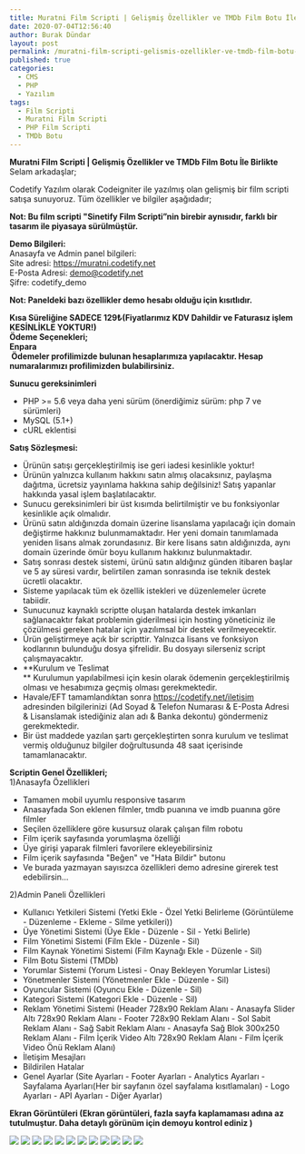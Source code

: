 ```yaml
---
title: Muratni Film Scripti | Gelişmiş Özellikler ve TMDb Film Botu İle Birlikte
date: 2020-07-04T12:56:40
author: Burak Dündar
layout: post
permalink: /muratni-film-scripti-gelismis-ozellikler-ve-tmdb-film-botu-ile-birlikte/
published: true
categories:
  - CMS
  - PHP
  - Yazılım
tags:
  - Film Scripti
  - Muratni Film Scripti
  - PHP Film Scripti
  - TMDb Botu
---
```

<strong>Muratni Film Scripti | Gelişmiş Özellikler ve TMDb Film Botu İle Birlikte</strong>
Selam arkadaşlar;  

Codetify Yazılım olarak Codeigniter ile yazılmış olan gelişmiş bir film scripti satışa sunuyoruz. Tüm özellikler ve bilgiler aşağıdadır;

**Not: Bu film scripti "Sinetify Film Scripti&#8221;nin birebir aynısıdır, farklı bir tasarım ile piyasaya sürülmüştür.**

**Demo Bilgileri:**  
Anasayfa ve Admin panel bilgileri:  
Site adresi: <a href="https://muratni.codetify.net/" target="_blank">https://muratni.codetify.net</a>  
E-Posta Adresi: <demo@codetify.net>  
Şifre: codetify_demo

**Not: Paneldeki bazı özellikler demo hesabı olduğu için kısıtlıdır.**

<strong>Kısa Süreliğine SADECE 129₺(Fiyatlarımız KDV Dahildir ve Faturasız işlem KESİNLİKLE YOKTUR!)</strong><br /><strong>Ödeme Seçenekleri;</strong><br /><strong>Enpara</strong><br /><strong>&nbsp;Ödemeler profilimizde bulunan hesaplarımıza yapılacaktır. Hesap numaralarımızı profilimizden bulabilirsiniz.</strong>

**Sunucu gereksinimleri**

* PHP >= 5.6 veya daha yeni sürüm (önerdiğimiz sürüm: php 7 ve sürümleri)
* MySQL (5.1+)
* cURL eklentisi

**Satış Sözleşmesi:**

* Ürünün satışı gerçekleştirilmiş ise geri iadesi kesinlikle yoktur!
* Ürünün yalnızca kullanım hakkını satın almış olacaksınız, paylaşma dağıtma, ücretsiz yayınlama hakkına sahip değilsiniz! Satış yapanlar hakkında yasal işlem başlatılacaktır.
* Sunucu gereksinimleri bir üst kısımda belirtilmiştir ve bu fonksiyonlar kesinlikle açık olmalıdır.
* Ürünü satın aldığınızda domain üzerine lisanslama yapılacağı için domain değiştirme hakkınız bulunmamaktadır. Her yeni domain tanımlamada yeniden lisans almak zorundasınız. Bir kere lisans satın aldığınızda, aynı domain üzerinde ömür boyu kullanım hakkınız bulunmaktadır.
* Satış sonrası destek sistemi, ürünü satın aldığınız günden itibaren başlar ve 5 ay süresi vardır, belirtilen zaman sonrasında ise teknik destek ücretli olacaktır.
* Sisteme yapılacak tüm ek özellik istekleri ve düzenlemeler ücrete tabiidir.
* Sunucunuz kaynaklı scriptte oluşan hatalarda destek imkanları sağlanacaktır fakat problemin giderilmesi için hosting yöneticiniz ile çözülmesi gereken hatalar için yazılımsal bir destek verilmeyecektir.
* Ürün geliştirmeye açık bir scripttir. Yalnızca lisans ve fonksiyon kodlarının bulunduğu dosya şifrelidir. Bu dosyayı silerseniz script çalışmayacaktır.
* **Kurulum ve Teslimat  
** Kurulumun yapılabilmesi için kesin olarak ödemenin gerçekleştirilmiş olması ve hesabımıza geçmiş olması gerekmektedir.
* Havale/EFT tamamlandıktan sonra <a href="https://codetify.net/iletisim" target="_blank">https://codetify.net/iletisim</a> adresinden bilgilerinizi (Ad Soyad & Telefon Numarası & E-Posta Adresi & Lisanslamak istediğiniz alan adı & Banka dekontu) göndermeniz gerekmektedir.
* Bir üst maddede yazılan şartı gerçekleştirten sonra kurulum ve teslimat vermiş olduğunuz bilgiler doğrultusunda 48 saat içerisinde tamamlanacaktır.

**Scriptin Genel Özellikleri;**  
1)Anasayfa Özellikleri

* Tamamen mobil uyumlu responsive tasarım
* Anasayfada Son eklenen filmler, tmdb puanına ve imdb puanına göre filmler
* Seçilen özelliklere göre kusursuz olarak çalışan film robotu
* Film içerik sayfasında yorumlaşma özelliği
* Üye girişi yaparak filmleri favorilere ekleyebilirsiniz
* Film içerik sayfasında "Beğen" ve "Hata Bildir" butonu
* Ve burada yazmayan sayısızca özellikleri demo adresine girerek test edebilirsin&#8230;

2)Admin Paneli Özellikleri

* Kullanıcı Yetkileri Sistemi (Yetki Ekle - Özel Yetki Belirleme (Görüntüleme - Düzenleme - Ekleme - Silme yetkileri))
* Üye Yönetimi Sistemi (Üye Ekle - Düzenle - Sil - Yetki Belirle)
* Film Yönetimi Sistemi (Film Ekle - Düzenle - Sil)
* Film Kaynak Yönetimi Sistemi (Film Kaynağı Ekle - Düzenle - Sil)
* Film Botu Sistemi (TMDb)
* Yorumlar Sistemi (Yorum Listesi - Onay Bekleyen Yorumlar Listesi)
* Yönetmenler Sistemi (Yönetmenler Ekle - Düzenle - Sil)
* Oyuncular Sistemi (Oyuncu Ekle - Düzenle - Sil)
* Kategori Sistemi (Kategori Ekle - Düzenle - Sil)
* Reklam Yönetimi Sistemi (Header 728x90 Reklam Alanı - Anasayfa Slider Altı 728x90 Reklam Alanı - Footer 728x90 Reklam Alanı - Sol Sabit Reklam Alanı - Sağ Sabit Reklam Alanı - Anasayfa Sağ Blok 300x250 Reklam Alanı - Film İçerik Video Altı 728x90 Reklam Alanı - Film İçerik Video Önü Reklam Alanı)
* İletişim Mesajları
* Bildirilen Hatalar
* Genel Ayarlar (Site Ayarları - Footer Ayarları - Analytics Ayarları - Sayfalama Ayarları(Her bir sayfanın özel sayfalama kısıtlamaları) - Logo Ayarları - API Ayarları - Diğer Ayarlar)

**Ekran Görüntüleri (Ekran görüntüleri, fazla sayfa kaplamaması adına az tutulmuştur. Daha detaylı görünüm için demoyu kontrol ediniz )**

<img src="https://cdn.r10.net/editor/103319/1524430209.png" class="img-fluid">

<img src="https://cdn.r10.net/editor/103319/930324931.png" class="img-fluid">

<img src="https://cdn.r10.net/editor/103319/613399932.png" class="img-fluid">

<img src="https://cdn.r10.net/editor/103319/2675737997.png" class="img-fluid">

<img src="https://cdn.r10.net/editor/103319/3131096476.png" class="img-fluid">

<img src="https://cdn.r10.net/editor/103319/3879555060.png" class="img-fluid">

<img src="https://cdn.r10.net/editor/103319/1061938011.png" class="img-fluid">

<img src="https://cdn.r10.net/editor/103319/4053946228.png" class="img-fluid">

<img src="https://cdn.r10.net/editor/103319/3554993356.png" class="img-fluid">

<img src="https://cdn.r10.net/editor/103319/1719820973.png" class="img-fluid">

<img src="https://cdn.r10.net/editor/103319/2676131284.png" class="img-fluid">

<img src="https://cdn.r10.net/editor/103319/2368515510.png" class="img-fluid">